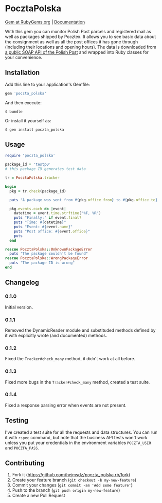 # PocztaPolska

[Gem at RubyGems.org](https://rubygems.org/gems/poczta_polska) | [Documentation](http://www.rubydoc.info/gems/poczta_polska/0.1.3)

With this gem you can monitor Polish Post parcels and registered mail
as well as packages shipped by Pocztex. It allows you to see basic data
about the consignment as well as all the post offices it has gone through
(including their locations and opening hours). The data is downloaded from
[a public SOAP API of the Polish Post](http://www.poczta-polska.pl/pliki/webservices/Metody%20i%20struktury%20uslugi%20sieciowej%20Poczty%20Polskiej%20SA.pdf)
and wrapped into Ruby classes for your convenience.

## Installation

Add this line to your application's Gemfile:

```ruby
gem 'poczta_polska'
```

And then execute:

    $ bundle

Or install it yourself as:

    $ gem install poczta_polska

## Usage

```ruby
require 'poczta_polska'

package_id = 'testp0'
# this package ID generates test data

tr = PocztaPolska.tracker

begin
  pkg = tr.check(package_id)

  puts "A package was sent from #{pkg.office_from} to #{pkg.office_to}."

  pkg.events.each do |event|
    datetime = event.time.strftime("%F, %R")
    puts "Finally:" if event.final?
    puts "Time: #{datetime}"
    puts "Event: #{event.name}"
    puts "Post office: #{event.office}"
    puts
  end

rescue PocztaPolska::UnknownPackageError
  puts "The package couldn't be found"
rescue PocztaPolska::WrongPackageError
  puts "The package ID is wrong"
end

```
## Changelog
### 0.1.0
Initial version.

### 0.1.1
Removed the DynamicReader module and substituded methods defined by it
with explicitly wrote (and documented) methods.

### 0.1.2
Fixed the `Tracker#check_many` method, it didn't work at all before.

### 0.1.3
Fixed more bugs in the `Tracker#check_many` method, created a test suite.

### 0.1.4
Fixed a response parsing error when events are not present.

## Testing

I've created a test suite for all the requests and data structures. You
can run it with `rspec` command, but note that the business API tests won't
work unless you put your credentials in the environment variables `POCZTA_USER` and `POCZTA_PASS`.

## Contributing

1. Fork it (https://github.com/hejmsdz/poczta_polska.rb/fork)
2. Create your feature branch (`git checkout -b my-new-feature`)
3. Commit your changes (`git commit -am 'Add some feature'`)
4. Push to the branch (`git push origin my-new-feature`)
5. Create a new Pull Request
